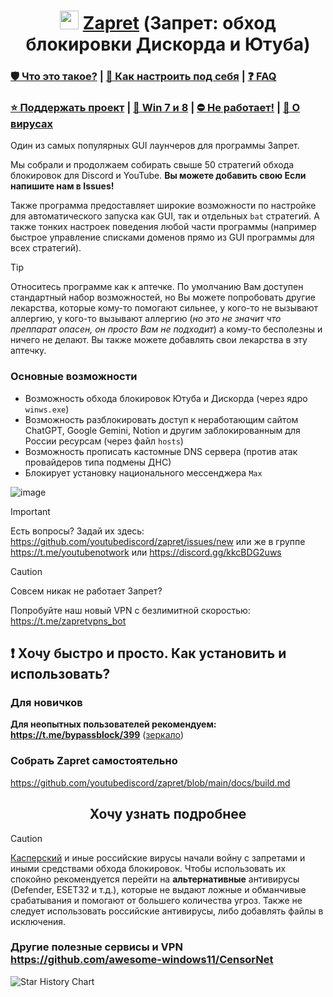<h1 align="center"><img src="https://i.imgur.com/uABXHHI.png" width="30px"></img> <a href="https://github.com/bol-van/zapret">Zapret</a> (Запрет: обход блокировки Дискорда и Ютуба) </h1>

### [🛡 Что это такое?](whatfuckthis.md) | [🚀 Как настроить под себя](https://github.com/youtubediscord/zapret/wiki) | [❓ FAQ](https://github.com/youtubediscord/zapret/wiki/FAQ)
### [⭐ Поддержать проект](premium.md) | [🐳 Win 7 и 8](version.md) | [⛔ Не работает!](https://github.com/youtubediscord/zapret/wiki/%D0%97%D0%B0%D0%BF%D1%80%D0%B5%D1%82-%D0%BD%D0%B5-%D1%80%D0%B0%D0%B1%D0%BE%D1%82%D0%B0%D0%B5%D1%82) | [👾 О вирусах](https://teletype.in/@censorliber/zapretvirus)

Один из самых популярных GUI лаунчеров для программы Запрет.

Мы собрали и продолжаем собирать свыше 50 стратегий обхода блокировок для Discord и YouTube. **Вы можете добавить свою Если напишите нам в Issues!** 

Также программа предоставляет широкие возможности по настройке для автоматического запуска как GUI, так и отдельных `bat` стратегий. А также тонких настроек поведения любой части программы (например быстрое управление списками доменов прямо из GUI программы для всех стратегий).

> [!TIP]
> Относитесь программе как к аптечке. По умолчанию Вам доступен стандартный набор возможностей, но Вы можете попробовать другие лекарства, которые кому-то помогают сильнее, у кого-то не вызывают аллергию, у кого-то вызывают аллергию (_но это не значит что преппарат опасен, он просто Вам не подходит_) а кому-то бесполезны и ничего не делают. Вы также можете добавлять свои лекарства в эту аптечку.

### Основные возможности
- Возможность обхода блокировок Ютуба и Дискорда (через ядро `winws.exe`)
- Возможность разблокировать доступ к неработающим сайтом ChatGPT, Google Gemini, Notion и другим заблокированным для России ресурсам (через файл `hosts`)
- Возможность прописать кастомные DNS сервера (против атак провайдеров типа подмены ДНС)
- Блокирует установку национального мессенджера `Max`

![image](https://github.com/user-attachments/assets/05775d10-996c-4edb-a128-839df0f0571d)

> [!IMPORTANT]  
> Есть вопросы? Задай их здесь: https://github.com/youtubediscord/zapret/issues/new или же в группе https://t.me/youtubenotwork или https://discord.gg/kkcBDG2uws

> [!CAUTION]  
> Совсем никак не работает Запрет?
> 
> Попробуйте наш новый VPN с безлимитной скоростью: https://t.me/zapretvpns_bot

## ❗ Хочу быстро и просто. Как установить и использовать? 
### Для новичков
**Для неопытных пользователей рекомендуем: https://t.me/bypassblock/399** ([зеркало](https://github.com/youtubediscord/zapret/releases/latest/download/ZapretSetup.exe))

### Собрать Zapret самостоятельно
https://github.com/youtubediscord/zapret/blob/main/docs/build.md

<h2 align="center">Хочу узнать подробнее </h2>

> [!CAUTION]  
> [Касперский](https://github.com/bol-van/zapret/issues/611) и иные российские вирусы начали войну с запретами и иными средствами обхода блокировок. Чтобы использовать их спокойно рекомендуется перейти на **альтернативные** антивирусы (Defender, ESET32 и т.д.), которые не выдают ложные и обманчивые срабатывания и помогают от большего количества угроз. Также не следует использовать российские антивирусы, либо добавлять файлы в исключения.

### Другие полезные сервисы и VPN https://github.com/awesome-windows11/CensorNet

 <picture>
   <source media="(prefers-color-scheme: dark)" srcset="https://api.star-history.com/svg?repos=youtubediscord/zapret&type=Date&theme=dark" />
   <source media="(prefers-color-scheme: light)" srcset="https://api.star-history.com/svg?repos=youtubediscord/zapret&type=Date" />
   <img alt="Star History Chart" src="https://api.star-history.com/svg?repos=youtubediscord/zapret&type=Date" />
 </picture>
